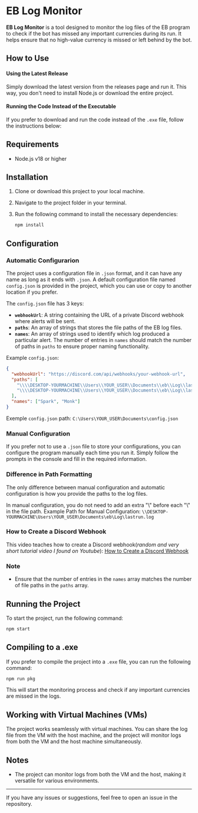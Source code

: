 # EB Log Monitor

**EB Log Monitor** is a tool designed to monitor the log files of the EB program to check if the bot has missed any important currencies during its run. It helps ensure that no high-value currency is missed or left behind by the bot.

## How to Use

#### Using the Latest Release

Simply download the latest version from the releases page and run it. This way, you don't need to install Node.js or download the entire project.

#### Running the Code Instead of the Executable

If you prefer to download and run the code instead of the `.exe` file, follow the instructions below:

## Requirements

- Node.js v18 or higher

## Installation

1. Clone or download this project to your local machine.
2. Navigate to the project folder in your terminal.
3. Run the following command to install the necessary dependencies:

   ```bash
   npm install
   ```

## Configuration

### Automatic Configurarion

The project uses a configuration file in `.json` format, and it can have any name as long as it ends with `.json`.
A default configuration file named `config.json` is provided in the project, which you can use or copy to another location if you prefer.

The `config.json` file has 3 keys:

- **`webhookUrl`**: A string containing the URL of a private Discord webhook where alerts will be sent.
- **`paths`**: An array of strings that stores the file paths of the EB log files.
- **`names`**: An array of strings used to identify which log produced a particular alert. The number of entries in `names` should match the number of paths in `paths` to ensure proper naming functionality.

Example `config.json`:

```json
{
  "webhookUrl": "https://discord.com/api/webhooks/your-webhook-url",
  "paths": [
    "\\\\DESKTOP-YOURMACHINE\\Users\\YOUR_USER\\Documents\\eb\\Log\\lastrun.log",
    "\\\\DESKTOP-YOURMACHINE\\Users\\YOUR_USER\\Documents\\eb\\Log\\lastrun.log"
  ],
  "names": ["Spark", "Monk"]
}
```

Exemple `config.json` path: `C:\Users\YOUR_USER\Documents\config.json`

### Manual Configuration

If you prefer not to use a `.json` file to store your configurations, you can configure the program manually each time you run it.
Simply follow the prompts in the console and fill in the required information.

### Difference in Path Formatting

The only difference between manual configuration and automatic configuration is how you provide the paths to the log files.

In manual configuration, you do not need to add an extra "\\" before each "\\" in the file path.
Example Path for Manual Configuration: `\\DESKTOP-YOURMACHINE\Users\YOUR_USER\Documents\eb\Log\lastrun.log`

### How to Create a Discord Webhook

This video teaches how to create a Discord webhook(_random and very short tutorial video I found on Youtube_): [How to Create a Discord Webhook](https://www.youtube.com/watch?v=xIZXDdVwNaE)

### Note

- Ensure that the number of entries in the `names` array matches the number of file paths in the `paths` array.

## Running the Project

To start the project, run the following command:

```bash
npm start
```

## Compiling to a .exe

If you prefer to compile the project into a `.exe` file, you can run the following command:

```bash
npm run pkg
```

This will start the monitoring process and check if any important currencies are missed in the logs.

## Working with Virtual Machines (VMs)

The project works seamlessly with virtual machines. You can share the log file from the VM with the host machine, and the project will monitor logs from both the VM and the host machine simultaneously.

## Notes

- The project can monitor logs from both the VM and the host, making it versatile for various environments.

---

If you have any issues or suggestions, feel free to open an issue in the repository.
